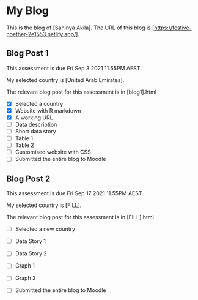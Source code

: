 # My Blog


This is the blog of [Sahinya Akila].
The URL of this blog is [https://festive-noether-2e1553.netlify.app/].

## Blog Post 1

This assessment is due Fri Sep 3 2021 11.55PM AEST.

My selected country is [United Arab Emirates].

The relevant blog post for this assessment is in [blog1].html

- [x] Selected a country
- [x] Website with R markdown 
- [x] A working URL
- [ ] Data description
- [ ] Short data story
- [ ] Table 1
- [ ] Table 2
- [ ] Customised website with CSS
- [ ] Submitted the entire blog to Moodle

## Blog Post 2

This assessment is due Fri Sep 17 2021 11.55PM AEST.

My selected country is [FILL].

The relevant blog post for this assessment is in [FILL].html

- [ ] Selected a new country
- [ ] Data Story 1
- [ ] Data Story 2
- [ ] Graph 1
- [ ] Graph 2
- [ ] Submitted the entire blog to Moodle

